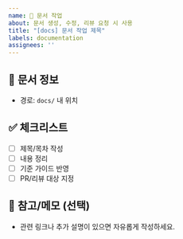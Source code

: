 ```yaml
---
name: 📄 문서 작업
about: 문서 생성, 수정, 리뷰 요청 시 사용
title: "[docs] 문서 작업 제목"
labels: documentation
assignees: ''
---
```


## 📌 문서 정보
- 경로: `docs/` 내 위치
## ✅ 체크리스트
- [ ] 제목/목차 작성
- [ ] 내용 정리
- [ ] 기준 가이드 반영
- [ ] PR/리뷰 대상 지정

## 💬 참고/메모 (선택)
- 관련 링크나 추가 설명이 있으면 자유롭게 작성하세요.
